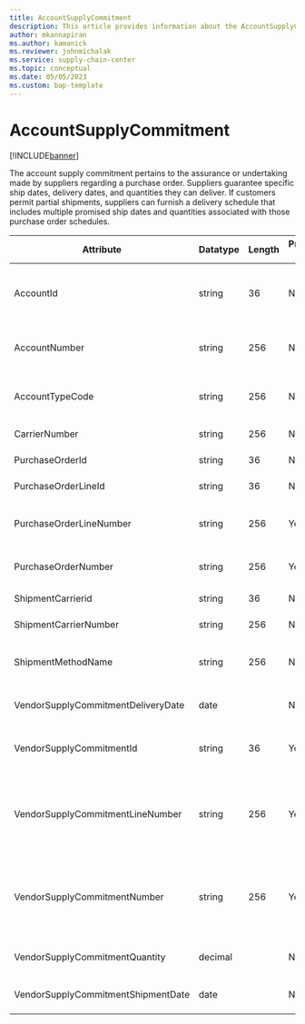 ```yaml
---
title: AccountSupplyCommitment
description: This article provides information about the AccountSupplyCommitment entity.
author: mkannapiran
ms.author: kamanick
ms.reviewer: johnmichalak
ms.service: supply-chain-center
ms.topic: conceptual
ms.date: 05/05/2023
ms.custom: bap-template
---
```


# **AccountSupplyCommitment**

[!INCLUDE[banner](../../includes/banner.md)]

The account supply commitment pertains to the assurance or undertaking made by suppliers regarding a purchase order. Suppliers guarantee specific ship dates, delivery dates, and quantities they can deliver. If customers permit partial shipments, suppliers can furnish a delivery schedule that includes multiple promised ship dates and quantities associated with those purchase order schedules.


|	Attribute	|	Datatype	|	Length	|	Primary Key	|	Description	|
|---------------|--------|------|----------|-----------|
| AccountId | string | 36 | No |The unique ID of the account. The AccountId is an internal system generated ID by Microsoft Dynamics 365 applications. |
| AccountNumber | string | 256 | No | A number or code that is used for the account to quickly search for and identify it in system views. |
| AccountTypeCode | string | 256 | No | Account type code indicates the type of account. An account could be Vendor, Customer etc. |
| CarrierNumber | string | 256 | No | The unique number of the carrier. |
| PurchaseOrderId | string | 36	| No | The unique ID of the purchase order. |
| PurchaseOrderLineId | string | 36 | No | The unique ID of the purchase order line. |
| PurchaseOrderLineNumber | string | 256 | Yes | Line number of the purchase order against which the vendor is promising quantity and date. |
| PurchaseOrderNumber | string | 256 | Yes | Purchase order number against which the vendor is promising quantity and date. |
| ShipmentCarrierid | string | 36 | No | The unique carrier number of the shipment. |
| ShipmentCarrierNumber | string | 256 | No | The unique carrier number of the shipment. |
| ShipmentMethodName | string | 256 | No | The unique identifier of the Shipment Method that is used to ship the goods of this commitment. |
| VendorSupplyCommitmentDeliveryDate | date | | No | The date that a vendor intends to deliver a specific supply commitment. |
| VendorSupplyCommitmentId | string | 36 | Yes | The unique ID of the vendor supply commitment line. The VendorSupplyCommitmentId is autogenerated. |
| VendorSupplyCommitmentLineNumber | string | 256 | Yes | The line number of a Vendor Supply Commitment, which is part of the unique identifier. The line number of a Vendor Supply Commitment, which is part of the unique identifier. |
| VendorSupplyCommitmentNumber | string | 256 | Yes | The line number of a Vendor Supply Commitment, which is part of the unique identifier. The line number of a Vendor Supply Commitment, which is part of the unique identifier. |
| VendorSupplyCommitmentQuantity | decimal | | No | The quantity of the item that are fulfilled in this commitment. |
| VendorSupplyCommitmentShipmentDate | date |  | No | The date that a vendor intends to ship a specific supply commitment. |

